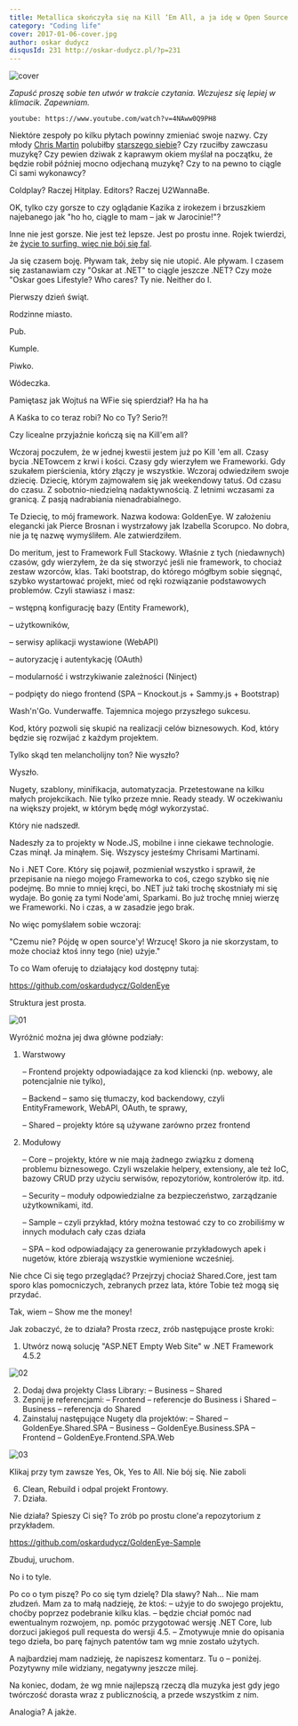 ```yaml
---
title: Metallica skończyła się na Kill ‘Em All, a ja idę w Open Source'y
category: "Coding life"
cover: 2017-01-06-cover.jpg
author: oskar dudycz
disqusId: 231 http://oskar-dudycz.pl/?p=231
---
```


![cover](2017-01-06-cover.jpg)

*Zapuść proszę sobie ten utwór w trakcie czytania. Wczujesz się lepiej w klimacik. Zapewniam.*

`youtube: https://www.youtube.com/watch?v=4NAww0Q9PH8`

Niektóre zespoły po kilku płytach powinny zmieniać swoje nazwy. Czy młody [Chris Martin](https://www.youtube.com/watch?v=yKNxeF4KMsY) polubiłby [starszego siebie](https://www.youtube.com/watch?v=QtXby3twMmI)? Czy rzuciłby zawczasu muzykę? Czy pewien dziwak z kaprawym okiem myślał na początku, że będzie robił później mocno odjechaną muzykę?
Czy to na pewno to ciągle Ci sami wykonawcy?

Coldplay? Raczej Hitplay. Editors? Raczej U2WannaBe.

OK, tylko czy gorsze to czy oglądanie Kazika z irokezem i brzuszkiem najebanego jak "ho ho, ciągle to mam – jak w Jarocinie!"?

Inne nie jest gorsze. Nie jest też lepsze. Jest po prostu inne. Rojek twierdzi, że [życie to surfing, więc nie bój się fal](https://www.youtube.com/watch?v=uVK0VH1NpKM).

Ja się czasem boję. Pływam tak, żeby się nie utopić. Ale pływam. I czasem się zastanawiam czy "Oskar at .NET" to ciągle jeszcze .NET? Czy może "Oskar goes Lifestyle? Who cares? Ty nie. Neither do I.

Pierwszy dzień świąt.

Rodzinne miasto.

Pub.

Kumple.

Piwko.

Wódeczka.

Pamiętasz jak Wojtuś na WFie się spierdział? Ha ha ha

A Kaśka to co teraz robi? No co Ty? Serio?!

Czy licealne przyjaźnie kończą się na Kill'em all?

Wczoraj poczułem, że  w jednej kwestii jestem już po Kill 'em all. Czasy bycia .NETowcem z krwi i kości. Czasy gdy wierzyłem we Frameworki. Gdy szukałem pierścienia, który złączy je wszystkie. Wczoraj odwiedziłem swoje dziecię. Dziecię, którym zajmowałem się jak weekendowy tatuś. Od czasu do czasu. Z sobotnio-niedzielną nadaktywnością. Z letnimi wczasami za granicą. Z pasją nadrabiania nienadrabialnego.

Te Dziecię, to mój framework. Nazwa kodowa: GoldenEye. W założeniu elegancki jak Pierce Brosnan i wystrzałowy jak Izabella Scorupco. No dobra, nie ja tę nazwę wymyśliłem. Ale zatwierdziłem.

Do meritum, jest to Framework Full Stackowy. Właśnie z tych (niedawnych) czasów, gdy wierzyłem, że da się stworzyć jeśli nie framework, to chociaż zestaw wzorców, klas. Taki bootstrap, do którego mógłbym sobie sięgnąć, szybko wystartować projekt, mieć od ręki rozwiązanie podstawowych problemów. Czyli stawiasz i masz:

– wstępną konfigurację bazy (Entity Framework),

– użytkowników,

– serwisy aplikacji wystawione (WebAPI)

– autoryzację i autentykację (OAuth)

– modularność i wstrzykiwanie zależności (Ninject)

– podpięty do niego frontend (SPA – Knockout.js + Sammy.js + Bootstrap)

Wash'n'Go. Vunderwaffe. Tajemnica mojego przyszłego sukcesu.

Kod, który pozwoli się skupić na realizacji celów biznesowych. Kod, który będzie się rozwijać z każdym projektem.

Tylko skąd ten melancholijny ton? Nie wyszło?

Wyszło.

Nugety, szablony, minifikacja, automatyzacja. Przetestowane na kilku małych projekcikach. Nie tylko przeze mnie. Ready steady. W oczekiwaniu na większy projekt, w którym będę mógł wykorzystać.

Który nie nadszedł.

Nadeszły za to projekty w Node.JS, mobilne i inne ciekawe technologie. Czas minął. Ja minąłem. Się. Wszyscy jesteśmy Chrisami Martinami.

No i .NET Core. Który się pojawił, pozmieniał wszystko i sprawił, że przepisanie na niego mojego Frameworka to coś, czego szybko się nie podejmę. Bo mnie to mniej kręci, bo .NET już taki trochę skostniały mi się wydaje. Bo gonię za tymi Node'ami, Sparkami. Bo już trochę mniej wierzę we Frameworki. No i czas, a w zasadzie jego brak.

No więc pomyślałem sobie wczoraj:

"Czemu nie? Pójdę w open source'y! Wrzucę! Skoro ja nie skorzystam, to może chociaż ktoś inny tego (nie) użyje."

To co Wam oferuję to działający kod dostępny tutaj:

https://github.com/oskardudycz/GoldenEye

Struktura jest prosta.

![01](./01.png)

Wyróżnić można jej dwa główne podziały:
1. Warstwowy

    – Frontend projekty odpowiadające za kod kliencki (np. webowy, ale potencjalnie nie tylko),

    – Backend – samo się tłumaczy, kod backendowy, czyli EntityFramework, WebAPI, OAuth, te sprawy,

    – Shared – projekty które są używane zarówno przez frontend

2. Modułowy
   
    – Core – projekty, które w nie mają żadnego związku z domeną problemu biznesowego. Czyli wszelakie helpery, extensiony, ale też IoC, bazowy CRUD przy użyciu serwisów, repozytoriów, kontrolerów itp. itd.

    – Security – moduły odpowiedzialne za bezpieczeństwo, zarządzanie użytkownikami, itd.

    – Sample – czyli przykład, który można testować czy to co zrobiliśmy w innych modułach cały czas działa

    – SPA – kod odpowiadający za generowanie przykładowych apek i nugetów, które zbierają wszystkie wymienione wcześniej.

Nie chce Ci się tego przeglądać? Przejrzyj chociaż Shared.Core, jest tam sporo klas pomocniczych, zebranych przez lata, które Tobie też mogą się przydać.

Tak, wiem – Show me the money!

Jak zobaczyć, że to działa? Prosta rzecz, zrób następujące proste kroki:
1. Utwórz nową solucję "ASP.NET Empty Web Site" w .NET Framework 4.5.2

![02](./02.png)

2. Dodaj dwa projekty Class Library:
– Business
– Shared
4. Zepnij je referencjami:
– Frontend – referencje do Business i Shared
– Business – referencja do Shared
5. Zainstaluj następujące Nugety dla projektów:
– Shared – GoldenEye.Shared.SPA
– Business – GoldenEye.Business.SPA
– Frontend – GoldenEye.Frontend.SPA.Web

![03](./03.png)

Klikaj przy tym zawsze Yes, Ok, Yes to All. Nie bój się. Nie zaboli

6. Clean, Rebuild i odpal projekt Frontowy.
7. Działa.

Nie działa? Spieszy Ci się? To zrób po prostu clone'a repozytorium z przykładem.

https://github.com/oskardudycz/GoldenEye-Sample

Zbuduj, uruchom.

No i to tyle.

Po co o tym piszę? Po co się tym dzielę? Dla sławy? Nah… Nie mam złudzeń. Mam za to małą nadzieję, że ktoś:
– użyje to do swojego projektu, choćby poprzez podebranie kilku klas.
– będzie chciał pomóc nad ewentualnym rozwojem, np. pomóc przygotować wersję .NET Core, lub dorzuci jakiegoś pull requesta do wersji 4.5.
– Zmotywuje mnie do opisania tego dzieła, bo parę fajnych patentów tam wg mnie zostało użytych.

A najbardziej mam nadzieję, że napiszesz komentarz. Tu o – poniżej. Pozytywny mile widziany, negatywny jeszcze milej.

Na koniec, dodam, że wg mnie najlepszą rzeczą dla muzyka jest gdy jego twórczość dorasta wraz z publicznością, a przede wszystkim z nim.

Analogia? A jakże.